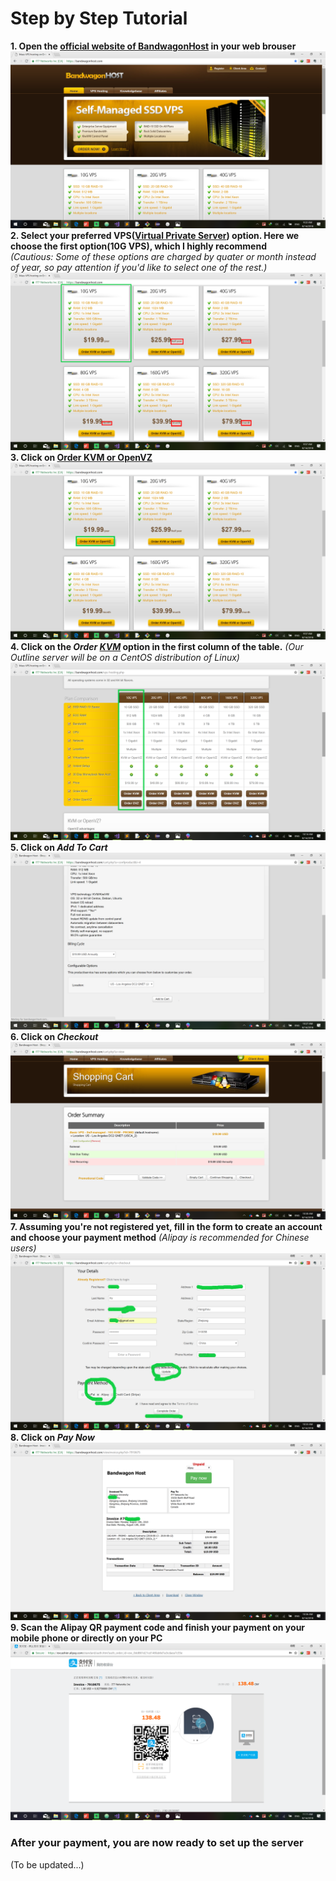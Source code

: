 # Step by Step Tutorial
  **1. Open the [official website of BandwagonHost](https://bandwagonhost.com/) in your web brouser**     
  ![The official website](pictures/bwh-index.png)
  **2. Select your preferred VPS([Virtual Private Server](https://en.wikipedia.org/wiki/Virtual_private_server)) option. Here we choose the first option(10G VPS), which I highly recommend**   
  *(Cautious: Some of these options are charged by quater or month instead of year, so pay attention if you'd like to select one of the rest.)*   
   ![options](pictures/bwh-options-1.png)
  **3. Click on [Order KVM or OpenVZ](https://bandwagonhost.com/vps-hosting.php)**  
   ![options](pictures/bwh-options-2.png)
  **4. Click on the *Order [KVM](https://www.linux-kvm.org/page/Main_Page)* option in the first column of the table.**  *(Our Outline server will be on a CentOS distribution of Linux)*
   ![select order kvm](pictures/order-kvm-1.png)
  **5. Click on *Add To Cart***
   ![add to cart](pictures/add-to-cart.png)  
  **6. Click on *Checkout***
   ![checkout](pictures/checkout.png)
  **7. Assuming you're not registered yet, fill in the form to create an account and choose your payment method** *(Alipay is recommended for Chinese users)*
   ![register & payment](pictures/register-pay-1.png)
  **8. Click on *Pay Now***
  ![Pay Now](pictures/pay-now-1.png)
  **9. Scan the Alipay QR payment code and finish your payment on your mobile phone or directly on your PC**
  ![Alipay](pictures/alipay.png)
### After your payment, you are now ready to set up the server
(To be updated...)
  